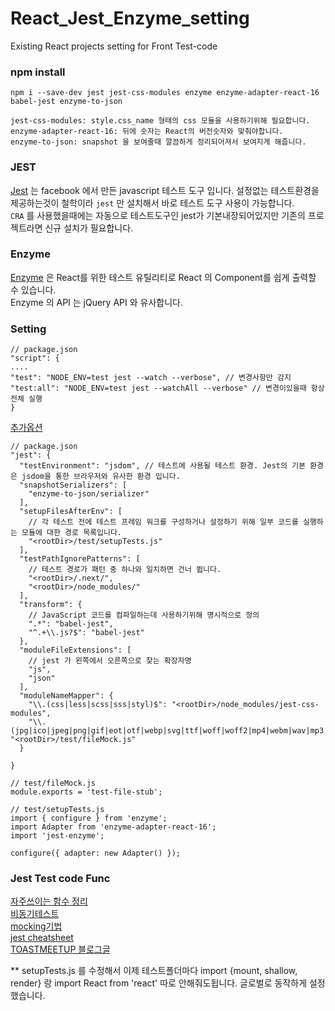# React_Jest_Enzyme_setting
Existing React projects setting for Front Test-code

### **npm install**
```
npm i --save-dev jest jest-css-modules enzyme enzyme-adapter-react-16 babel-jest enzyme-to-json
```

 ```
 jest-css-modules: style.css_name 형태의 css 모듈을 사용하기위해 필요합니다.
 enzyme-adapter-react-16: 뒤에 숫자는 React의 버전숫자와 맞춰야합니다.
 enzyme-to-json: snapshot 을 보여줄때 깔끔하게 정리되어져서 보여지게 해줍니다.
 ```
 

### JEST
[Jest](https://jestjs.io) 는 facebook 에서 만든 javascript 테스트 도구 입니다. 설정없는 테스트환경을 제공하는것이 철학이라 `jest` 만 설치해서 바로 테스트 도구 사용이 가능합니다.  
`CRA` 를 사용했을때에는 자동으로 테스트도구인 jest가 기본내장되어있지만 기존의 프로젝트라면 신규 설치가 필요합니다.

### Enzyme
[Enzyme](https://airbnb.io/enzyme/) 은 React를 위한 테스트 유틸리티로 React 의 Component를 쉽게 출력할 수 있습니다.  
Enzyme 의 API 는 jQuery API 와 유사합니다.


### Setting
```
// package.json
"script": {
....
"test": "NODE_ENV=test jest --watch --verbose", // 변경사항만 감지
"test:all": "NODE_ENV=test jest --watchAll --verbose" // 변경이있을때 항상 전체 실행
}
```
[추가옵션](https://jestjs.io/docs/en/cli.html#coverage)

```
// package.json
"jest": {
  "testEnvironment": "jsdom", // 테스트에 사용될 테스트 환경. Jest의 기본 환경은 jsdom을 통한 브라우저와 유사한 환경 입니다. 
  "snapshotSerializers": [
    "enzyme-to-json/serializer"
  ],
  "setupFilesAfterEnv": [
    // 각 테스트 전에 테스트 프레임 워크를 구성하거나 설정하기 위해 일부 코드를 실행하는 모듈에 대한 경로 목록입니다.
    "<rootDir>/test/setupTests.js"
  ],
  "testPathIgnorePatterns": [
    // 테스트 경로가 패턴 중 하나와 일치하면 건너 뜁니다.
    "<rootDir>/.next/",
    "<rootDir>/node_modules/"
  ],
  "transform": {
    // JavaScript 코드를 컴파일하는데 사용하기위해 명시적으로 정의
    ".*": "babel-jest",
    "^.+\\.js?$": "babel-jest"
  },
  "moduleFileExtensions": [
    // jest 가 왼쪽에서 오른쪽으로 찾는 확장자명
    "js",
    "json"
  ],
  "moduleNameMapper": {
    "\\.(css|less|scss|sss|styl)$": "<rootDir>/node_modules/jest-css-modules",
    "\\.(jpg|ico|jpeg|png|gif|eot|otf|webp|svg|ttf|woff|woff2|mp4|webm|wav|mp3|m4a|aac|oga)$": "<rootDir>/test/fileMock.js"
  }
  
}
```

```
// test/fileMock.js
module.exports = 'test-file-stub';
```

```
// test/setupTests.js
import { configure } from 'enzyme';
import Adapter from 'enzyme-adapter-react-16';
import 'jest-enzyme';

configure({ adapter: new Adapter() });
```


### Jest Test code Func
[자주쓰이는 함수 정리](https://www.daleseo.com/jest-basic/)  
[비동기테스트](https://www.daleseo.com/jest-async/)  
[mocking기법](https://www.daleseo.com/jest-fn-spy-on/)  
[jest cheatsheet](https://devhints.io/jest)  
[TOASTMEETUP 블로그글](https://meetup.toast.com/posts/180)


** setupTests.js 를 수정해서 이제 테스트폴더마다 import {mount, shallow, render} 랑 import React from 'react' 따로 안해줘도됩니다.
글로벌로 동작하게 설정했습니다.
